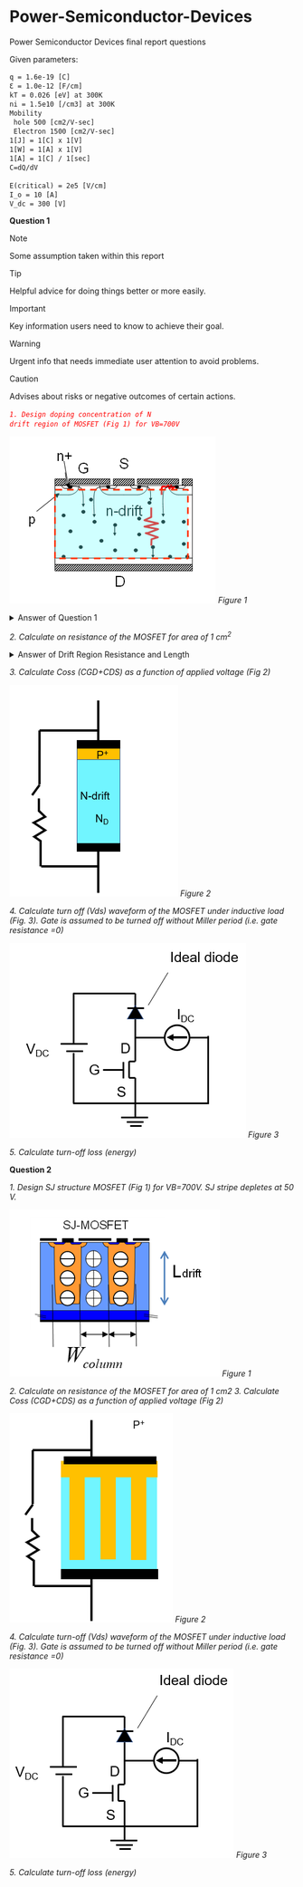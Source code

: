 # Power-Semiconductor-Devices
Power Semiconductor Devices final report questions

Given parameters:

    q = 1.6e-19 [C]
    Ɛ = 1.0e-12 [F/cm]
    kT = 0.026 [eV] at 300K
    ni = 1.5e10 [/cm3] at 300K
    Mobility
     hole 500 [cm2/V-sec]
     Electron 1500 [cm2/V-sec]
    1[J] = 1[C] x 1[V]
    1[W] = 1[A] x 1[V]
    1[A] = 1[C] / 1[sec]
    C=dQ/dV
    
    E(critical) = 2e5 [V/cm]
    I_o = 10 [A]
    V_dc = 300 [V]

**Question 1**


> [!NOTE]
> Some assumption taken within this report

> [!TIP]
> Helpful advice for doing things better or more easily.

> [!IMPORTANT]
> Key information users need to know to achieve their goal.

> [!WARNING]
> Urgent info that needs immediate user attention to avoid problems.

> [!CAUTION]
> Advises about risks or negative outcomes of certain actions.

<code style="color : red">_1.  Design doping concentration of N drift region of MOSFET (Fig 1) for VB=700V_</code>

![](/figures/figure1-1.png)
*Figure 1*


<details>
<summary>Answer of Question 1</summary>

### Equation
$$
N_D = \frac{E_{\text{crit}}^2 \cdot \varepsilon}{2 \cdot q \cdot V_B}
$$

### Answer
$$
N_D = 1.78 \times 10^{14} \ \text{[cm}^{-3}\text{]}
$$
</details>


_2.  Calculate on resistance of the MOSFET for area of 1 cm<sup>2</sup>_

<details>
<summary>Answer of Drift Region Resistance and Length</summary>

### Equations

$R_{\text{drift}} = \frac{4 V_B^2}{\mu_n \varepsilon_{\text{Si}} E_{\text{crit}}^3} \ [\Omega]$

$L_{\text{drift}} = \frac{2 V_B}{E_{\text{crit}}} \ [\mathrm{cm}]$

$R_{\text{on, drift}} = \frac{L_{\text{drift}}}{q \mu_n N_D A} \ [\Omega]$

### Answer

$R_{\text{on, drift}} = 163.333 \ \mathrm{m}\Omega \cdot \mathrm{cm}^2$

</details>




_3.  Calculate Coss (CGD+CDS) as a function of applied voltage (Fig 2)_

![](/figures/figure1-2.png)
*Figure 2*

_4.  Calculate turn off (Vds) waveform of the MOSFET under inductive load (Fig. 3). Gate is assumed to be turned off without Miller period (i.e. gate resistance =0)_

![figure 3](/figures/figure1-3.png)
*Figure 3*

_5.  Calculate turn-off loss (energy)_




**Question 2**

_1.  Design SJ structure MOSFET (Fig 1) for VB=700V. SJ stripe depletes at 50 V._

![](/figures/figure2-1.png)
*Figure 1*

_2.  Calculate on resistance of the MOSFET for area of 1 cm2_
_3.  Calculate Coss (CGD+CDS) as a function of applied voltage (Fig 2)_

![](/figures/figure2-2.png)
*Figure 2*

_4.  Calculate turn-off (Vds) waveform of the MOSFET under inductive load (Fig. 3). Gate is assumed to be turned off without Miller period (i.e. gate resistance =0)_

![](/figures/figure2-3.png)
*Figure 3*

_5.  Calculate turn-off loss (energy)_

